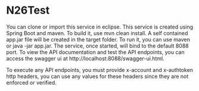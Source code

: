 # N26Test

You can clone or import this service in eclipse. This service is created using Spring Boot and maven. To build it, use mvn clean install. A self contained app.jar file will be created in the target folder. To run it, you can use maven or java -jar app.jar. The service, once started, will bind to the default 8088 port. To view the API documentation and test the API endpoints, you can access the swagger ui at http://localhost:8088/swagger-ui.html.

To execute any API endpoints, you must provide x-account and x-authtoken http headers, you can use any values for these headers since they are not enforced or verified.


